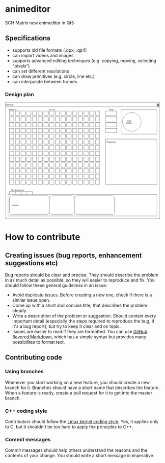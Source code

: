 # animeditor
SCH Matrix new animeditor in Qt5

## Specifications
 - supports old file formats (.qpx, .qp4)
 - can import videos and images
 - supports advanced editing techniques (e.g. copying, moving, selecting "pixels")
 - can set different resolutions
 - can draw primitives (e.g. circle, line etc.)
 - can interpolate between frames

### Design plan
![](ui/designplan.png)

# How to contribute

## Creating issues (bug reports, enhancement suggestions etc)
Bug reports should be clear and precise. They should describe the problem in as much detail as possible, so they will easier to reproduce and fix. You should follow these general guidelines in an issue:

* Avoid duplicate issues. Before creating a new one, check if there is a similar issue open.
* Come up with a short and concise title, that describes the problem clearly.
* Write a description of the problem or suggestion. Should contain every important detail (especially the steps required to reproduce the bug, if it's a bug report), but try to keep it clear and on topic.
* Issues are easier to read if they are formatted. You can use [GitHub flavored Markdown](https://guides.github.com/features/mastering-markdown/), which has a simple syntax but provides many possibilites to format text.

## Contributing code

### Using branches
Whenever you start working on a new feature, you should create a new branch for it. Branches should have a short name that describes the feature. When a feature is ready, create a pull request for it to get into the master branch.

### C++ coding style
Contributors should follow the [Linux kernel coding style](https://www.kernel.org/doc/html/v4.10/process/coding-style.html). Yes, it applies only to C, but it shouldn't be too hard to apply the principles to C++.

### Commit messages
Commit messages should help others understand the reasons and the contents of your change. You should write a short message in imperative.
